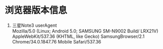 # 浏览器版本信息
1. 三星Note3 userAgent  
Mozilla/5.0 (Linux; Android 5.0; SAMSUNG SM-N9002 Build/ LRX21V) AppleWebKit/537.36 (KHTML, like Gecko) SamsungBrowser/2.1 Chrome/34.0.1847.76 Mobile Safari/537.36
